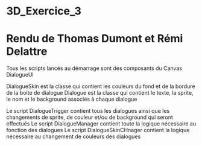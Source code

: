 # 3D_Exercice_3
 
# Rendu de Thomas Dumont et Rémi Delattre

Tous les scripts lancés au démarrage sont des composants du Canvas DialogueUI

DialogueSkin est la classe qui contient les couleurs du fond et de la bordure de la boite de dialogue
Dialogue est la classe qui contient le texte, la sprite, le nom et le background associés à chaque dialogue

Le script DialogueTrigger contient tous les dialogues ainsi que les changements de sprite, de couleur et/ou de background qui seront effectués
Le script DialogueManager contient toute la logique nécessaire au fonction des dialogues
Le script DialogueSkinCHnager contient la logique nécessaire au changement de couleurs des dialogues
